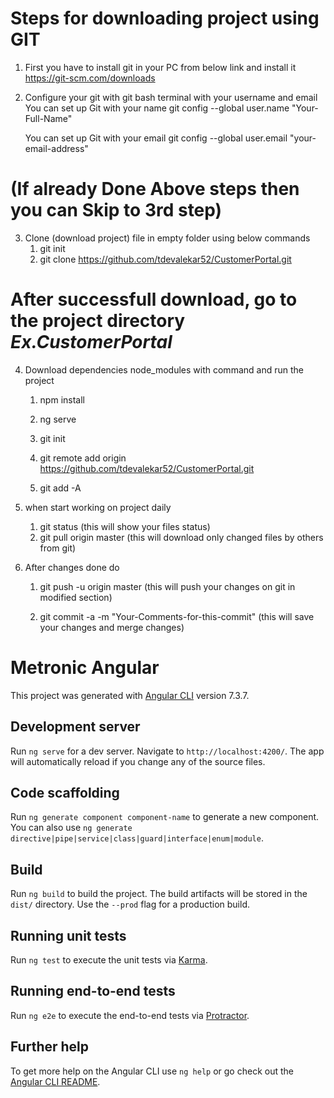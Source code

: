 # Steps for downloading project using GIT
1. First you have to install git in your PC from below link and install it 
	https://git-scm.com/downloads

2. Configure your git with git bash terminal with your username and email
	You can set up Git with your name
	git config --global user.name "Your-Full-Name"

	You can set up Git with your email
	git config --global user.email "your-email-address"

# (If already Done Above steps then you can Skip to 3rd step)	
	
3. Clone (download project) file in empty folder using below commands
	1. git init
	2. git clone https://github.com/tdevalekar52/CustomerPortal.git
	
	
# After successfull download, go to the project directory *Ex.CustomerPortal*

4. Download dependencies node_modules with command and run the project
	1. npm install
	2. ng serve
	
	3. git init
	4. git remote add origin https://github.com/tdevalekar52/CustomerPortal.git
	5. git add -A

5. when start working on project daily 
	1. git status
		(this will show your files status)
	2. git pull origin master
		(this will download only changed files by others from git)
		
6. After changes done do
	1. git push -u origin master
		(this will push your changes on git in modified section)
	
	2. git commit -a -m "Your-Comments-for-this-commit"
		(this will save your changes and merge changes)




# Metronic Angular

This project was generated with [Angular CLI](https://github.com/angular/angular-cli) version 7.3.7.

## Development server

Run `ng serve` for a dev server. Navigate to `http://localhost:4200/`. The app will automatically reload if you change any of the source files.

## Code scaffolding

Run `ng generate component component-name` to generate a new component. You can also use `ng generate directive|pipe|service|class|guard|interface|enum|module`.

## Build

Run `ng build` to build the project. The build artifacts will be stored in the `dist/` directory. Use the `--prod` flag for a production build.

## Running unit tests

Run `ng test` to execute the unit tests via [Karma](https://karma-runner.github.io).

## Running end-to-end tests

Run `ng e2e` to execute the end-to-end tests via [Protractor](http://www.protractortest.org/).

## Further help

To get more help on the Angular CLI use `ng help` or go check out the [Angular CLI README](https://github.com/angular/angular-cli/blob/master/README.md).
